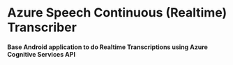 # Azure Speech Continuous (Realtime) Transcriber 

#### Base Android application to do Realtime Transcriptions using Azure Cognitive Services API
